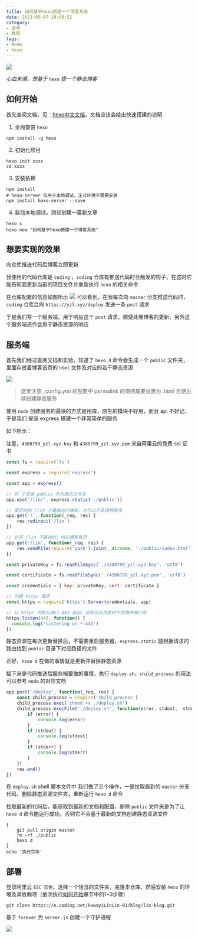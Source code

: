 ```yaml
---
title: 如何基于hexo搭建一个博客系统
date: 2021-05-07 18:00:52
category:
- 技术
- 教程
tags: 
- Node
- hexo
---
```


![](hexo-logo.svg)


*心血来潮，想基于 `hexo` 搭一个静态博客*

## 如何开始

首先查阅文档，见：[hexo中文文档](https://hexo.io/zh-cn/docs/)，文档应该会给出快速搭建的说明

1. 全局安装 `hexo`

```shell
npm install -g hexo
```

2. 初始化项目

```shell
hexo init xxxx
cd xxxx
```

3. 安装依赖

```shell
npm install
# hexo-server 仅用于本地调试，正式环境不需要安装
npm install hexo-server --save
```

4. 启动本地调试，测试创建一篇新文章

```
hexo s
hexo new "如何基于hexo搭建一个博客系统"
```

<!-- more -->


## 想要实现的效果

向仓库推送代码后博客立即更新

我使用的代码仓库是 `coding` ，`coding` 仓库有推送代码时会触发的钩子，在这时它能告知我更新当前的项目文件并重新执行 `hexo` 的相关命令

在仓库配置的信息如图所示 ![](coding_webhook.png) 可以看到，在我每次向 `master` 分支推送代码时， `coding` 仓库会向 `https://yzl.xyz/deploy` 发送一条 `post` 请求

于是我们写一个服务端，用于响应这个 `post` 请求，顺便处理博客的更新，另外这个服务端还作会用于静态资源的响应

## 服务端

首先我们经过查阅文档和实验，知道了 `hexo d` 命令会生成一个 `public` 文件夹，里面存放着博客首页的 `html` 文件及对应的若干静态资源

![](publicthings.png)

> 这里注意 _config.yml 的配置中 permalink 的值结尾要设置为 .html 方便后续创建静态服务

使用 `node` 创建服务的最快的方式是用库，原生的模块不好用，而且 api 不好记，于是我们 安装 express 搭建一个非常简单的服务

如下所示：

注意，`4388799_yzl.xyz.key` 和 `4388799_yzl.xyz.pem` 来自阿里云的免费 ssl 证书


```javascript
const fs = require('fs')

const express = require('express')

const app = express()

// 将 子目录 public 作为静态文件夹
app.use('/lin/', express.static('./public'))

// 重定向到 /lin 子路由访问博客，也可以不处理根路径
app.get('/', function(_req, res) {
    res.redirect('/lin')
})

// 访问 /lin 子路由时，响应博客首页
app.get('/lin', function(_req, res) {
    res.sendFile(require('path').join(__dirname, './public/index.html'))
})

const privateKey = fs.readFileSync('./4388799_yzl.xyz.key', 'utf8')

const certificate = fs.readFileSync('./4388799_yzl.xyz.pem', 'utf8')

const credentials = { key: privateKey, cert: certificate }

// 创建 https 服务
const https = require('https').Server(credentials, app)

// 以 https 的默认端口 443 启动，这样访问页面时不用携带端口号
https.listen(443, function() {
  console.log('listening on *:443')
})
```

静态资源在每次更新替换后，不需要重启服务器，`express.static` 能根据请求的路由找到 `public` 目录下对应路径的文件

正好，`hexo d` 在做的事情就是更新并替换静态资源

接下来是代码推送后服务端要做的事情，执行 `deploy.sh`，`child_process` 的用法可以参考 `node` 的对应文档

```javascript 响应 coding 的 webhook
app.post('/deploy', function(_req, res) {
    const child_process = require('child_process')
    child_process.exec('chmod +x ./deploy.sh')
    child_process.execFile('./deploy.sh', function(error, stdout,  stderr) {
        if (error) {
            console.log(error)
        }
        if (stdout) {
            console.log(stdout)
        }
        if (stderr) {
            console.log(stderr)
        }
    })
    res.end()
})
```

在 `deploy.sh` shell 脚本文件中 我们做了三个操作，一是拉取最新的 `master` 分支代码，删除静态资源文件夹，重新运行 `hexo d` 命令

拉取最新的代码后，能获取到最新的文档和配置，删除 `public` 文件夹是为了让 `hexo d` 命令能运行成功，否则它不会基于最新的文档创建静态资源文件

```shell deploy.sh
{
    git pull origin master
    rm -rf ./public
    hexo d
}
echo '执行完毕'
```
## 部署

登录阿里云 `ESC 实例`，选择一个恰当的文件夹，克隆本仓库，然后安装 `hexo` 的环境及其依赖项（依次执行[如何开始](#如何开始)章节中的1~3步骤）

```shell
git clone https://e.coding.net/kawayiLinLin-01/blog/lin-blog.git
```

基于 `forever` 为 `server.js` 创建一个守护进程

![](foreverexample.jpg)
